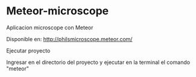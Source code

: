 # Meteor-microscope
Aplicacion microscope con Meteor

Disponible en: http://philsmicroscope.meteor.com/

Ejecutar proyecto

Ingresar en el directorio del proyecto y ejecutar en la terminal el comando "meteor"
